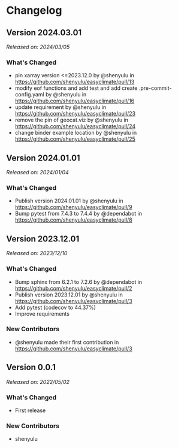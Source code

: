 # Changelog

## Version 2024.03.01

*Released on: 2024/03/05*

### What's Changed
* pin xarray version <=2023.12.0 by @shenyulu in https://github.com/shenyulu/easyclimate/pull/13
* modify eof functions and add test and add create .pre-commit-config.yaml by @shenyulu in https://github.com/shenyulu/easyclimate/pull/16
* update requirement by @shenyulu in https://github.com/shenyulu/easyclimate/pull/23
* remove the pin of geocat.viz by @shenyulu in https://github.com/shenyulu/easyclimate/pull/24
* change binder example location by @shenyulu in https://github.com/shenyulu/easyclimate/pull/25

## Version 2024.01.01

*Released on: 2024/01/04*

### What's Changed
* Publish version 2024.01.01 by @shenyulu in https://github.com/shenyulu/easyclimate/pull/9
* Bump pytest from 7.4.3 to 7.4.4 by @dependabot in https://github.com/shenyulu/easyclimate/pull/8

## Version 2023.12.01

*Released on: 2023/12/10*

### What's Changed
* Bump sphinx from 6.2.1 to 7.2.6 by @dependabot in https://github.com/shenyulu/easyclimate/pull/2
* Publish version 2023.12.01 by @shenyulu in https://github.com/shenyulu/easyclimate/pull/3
* Add pytest (codecov to 44.37%)
* Improve requirements

### New Contributors
* @shenyulu made their first contribution in https://github.com/shenyulu/easyclimate/pull/3

## Version 0.0.1

*Released on: 2022/05/02*

### What's Changed
* First release

### New Contributors
* shenyulu

